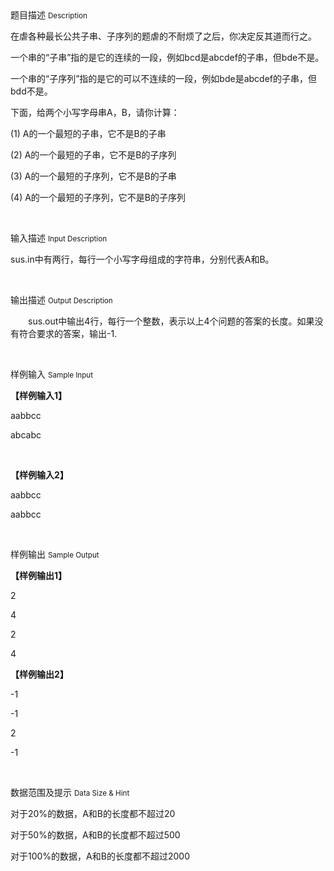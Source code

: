 <div class="panel panel-default">
<div class="area-title">
<span>
题目描述
<small>Description</small>
</span></div>
<div class="panel-body">

<p style=""><span style="">在虐各种最长公共子串、子序列的题虐的不耐烦了之后，你决定反其道而行之。</span></p><p><span style="">一个串的“子串”指的是它的连续的一段，例如</span>bcd<span style="">是</span>abcdef<span style="">的子串，但</span>bde<span style="">不是。</span></p><p><span style="">一个串的“子序列”指的是它的可以不连续的一段，例如</span>bde<span style="">是</span>abcdef<span style="">的子串，但</span>bdd<span style="">不是。</span></p><p style=""><span style="">下面，给两个小写字母串</span>A<span style="">，</span>B<span style="">，请你计算：</span></p><p>(1) A<span style="">的一个最短的子串，它不是</span>B<span style="">的子串</span></p><p>(2) A<span style="">的一个最短的子串，它不是</span>B<span style="">的子序列</span></p><p>(3) A<span style="">的一个最短的子序列，它不是</span>B<span style="">的子串</span></p><p>(4) A<span style="">的一个最短的子序列，它不是</span>B<span style="">的子序列</span></p><p><br></p>

</div>
</div>

<div class="panel panel-default">
<div class="area-title">
<span>
输入描述
<small>Input Description</small>
</span></div>
<div class="panel-body">
<p style="">sus.in<span style="">中有两行，每行一个小写字母组成的字符串，分别代表</span>A<span style="">和</span>B<span style="">。</span></p><p><br></p>

</div>
</div>
<div  class="panel panel-default">
<div class="area-title">
<span>
输出描述
<small>Output Description</small>
</span></div>
<div class="panel-body">

<p style="text-indent:28px">sus.out<span style="font-family:宋体">中输出</span>4<span style="font-family:宋体">行，每行一个整数，表示以上</span>4<span style="font-family:宋体">个问题的答案的长度。如果没有符合要求的答案，输出</span>-1.</p><p><br/></p>

</div>
</div>


<div class="panel panel-default">
<div class="area-title">
<span>
样例输入
<small>Sample Input</small>
</span></div>
<div class="panel-body">
<p><strong><span style="">【样例输入</span>1</strong><strong><span style="">】</span></strong></p><p>aabbcc</p><p>abcabc</p><p> </p><p><strong><span style="">【样例输入</span>2</strong><strong><span style="">】</span></strong></p><p>aabbcc</p><p>aabbcc</p><p><br></p>

</div>
</div>

<div class="panel panel-default">
<div class="area-title">
<span>
样例输出
<small>Sample Output</small>
</span></div>
<div class="panel-body">
<p><strong><span style="">【样例输出</span>1</strong><strong><span style="">】</span></strong></p><p>2</p><p>4</p><p>2</p><p>4</p><p><strong><span style="">【样例输出</span>2</strong><strong><span style="">】</span></strong></p><p>-1</p><p>-1</p><p>2</p><p>-1</p><p><br></p>

</div>
</div>

<div class="panel panel-default">
<div class="area-title">
<span>
数据范围及提示
<small>Data Size & Hint</small>
</span></div>
<div class="panel-body">
<p><span style="">对于</span>20%<span style="">的数据，</span>A<span style="">和</span>B<span style="">的长度都不超过</span>20</p><p><span style="">对于</span>50%<span style="">的数据，</span>A<span style="">和</span>B<span style="">的长度都不超过</span>500</p><p><span style="">对于</span>100%<span style="">的数据，</span>A<span style="">和</span>B<span style="">的长度都不超过</span>2000</p><p> </p><p><br></p>
</div>
</div>